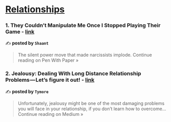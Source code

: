 
<h1><a href=https://medium.com/tag/relationships/recommended target="_blank" rel="noopener noreferrer">Relationships</a></h1>
<h3>1. They Couldn’t Manipulate Me Once I Stopped Playing Their Game - <a href="https://medium.com/pen-with-paper/they-couldnt-manipulate-me-once-i-stopped-playing-their-game-3fb720298f89?source=rss------relationships-5" target="_blank" rel="noopener noreferrer">link</a></h3>

✍️ **posted by `Shaant`**

<blockquote>The silent power move that made narcissists implode.
Continue reading on Pen With Paper »</blockquote>

<h3>2. Jealousy: Dealing With Long Distance Relationship Problems — Let’s figure it out! - <a href="https://medium.com/@tymore879/jealousy-dealing-with-long-distance-relationship-problems-lets-figure-it-out-f2276339ce34?source=rss------relationships-5" target="_blank" rel="noopener noreferrer">link</a></h3>

✍️ **posted by `Tymore`**

<blockquote>Unfortunately, jealousy might be one of the most damaging problems you will face in your relationship, if you don’t learn how to overcome…
Continue reading on Medium »</blockquote>

